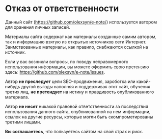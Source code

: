 # Отказ от ответственности

Данный сайт (<https://github.com/olexsyn/e-note/>) используется автором для хранения личных записей.

Материалы сайта содержат как материалы созданные самим автором, так и информацию взятую из открытых источников сети Интернет. Заимствованные материалы, как правило, снабжаются ссылкой на источник.   

Если у вас возникли вопросы, по поводу неправомерного использования информации, вы можете оформить свою претензию здесь: https://github.com/olexsyn/e-note/issues. 

Автор **не преследует** цели SEO-продвижения, зароботка или какой-нибудь другой выгоды наполняя и поддерживая этот сайт, обучения третих лиц, **не претендует** на истину и правдивость опубликованного материала.

Автор **не несет** никакой правовой ответственности за последствия использования данного сайта, опубликованной на нем информации, ссылок на другие ресурсы, которые могли быть скомпрометированы третими лицами.

**Вы соглашаетесь**, что пользуетесь сайтом на свой страх и риск.

